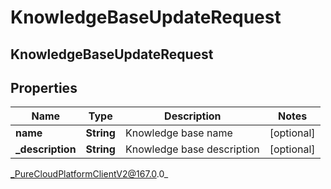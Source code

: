 # KnowledgeBaseUpdateRequest

## KnowledgeBaseUpdateRequest

## Properties

|Name | Type | Description | Notes|
|------------ | ------------- | ------------- | -------------|
| **name** | **String** | Knowledge base name | [optional] |
| **_description** | **String** | Knowledge base description | [optional] |



_PureCloudPlatformClientV2@167.0.0_
